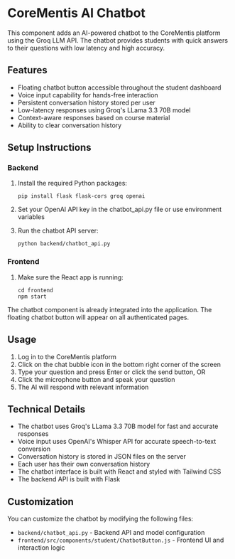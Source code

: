 # CoreMentis AI Chatbot

This component adds an AI-powered chatbot to the CoreMentis platform using the Groq LLM API. The chatbot provides students with quick answers to their questions with low latency and high accuracy.

## Features

- Floating chatbot button accessible throughout the student dashboard
- Voice input capability for hands-free interaction
- Persistent conversation history stored per user
- Low-latency responses using Groq's LLama 3.3 70B model
- Context-aware responses based on course material
- Ability to clear conversation history

## Setup Instructions

### Backend

1. Install the required Python packages:
   ```
   pip install flask flask-cors groq openai
   ```

2. Set your OpenAI API key in the chatbot_api.py file or use environment variables

3. Run the chatbot API server:
   ```
   python backend/chatbot_api.py
   ```

### Frontend

1. Make sure the React app is running:
   ```
   cd frontend
   npm start
   ```
The chatbot component is already integrated into the application. The floating chatbot button will appear on all authenticated pages.

## Usage

1. Log in to the CoreMentis platform
2. Click on the chat bubble icon in the bottom right corner of the screen
3. Type your question and press Enter or click the send button, OR
4. Click the microphone button and speak your question
5. The AI will respond with relevant information

## Technical Details

- The chatbot uses Groq's LLama 3.3 70B model for fast and accurate responses
- Voice input uses OpenAI's Whisper API for accurate speech-to-text conversion
- Conversation history is stored in JSON files on the server
- Each user has their own conversation history
- The chatbot interface is built with React and styled with Tailwind CSS
- The backend API is built with Flask

## Customization

You can customize the chatbot by modifying the following files:

- `backend/chatbot_api.py` - Backend API and model configuration
- `frontend/src/components/student/ChatbotButton.js` - Frontend UI and interaction logic
